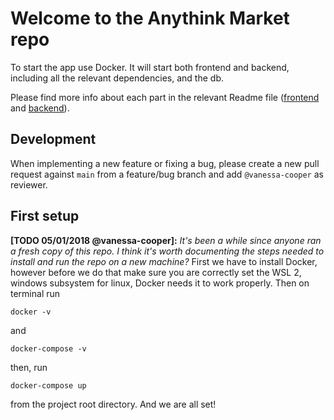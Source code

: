 # Welcome to the Anythink Market repo

To start the app use Docker. It will start both frontend and backend, including all the relevant dependencies, and the db.

Please find more info about each part in the relevant Readme file ([frontend](frontend/readme.md) and [backend](backend/README.md)).

## Development

When implementing a new feature or fixing a bug, please create a new pull request against `main` from a feature/bug branch and add `@vanessa-cooper` as reviewer.

## First setup

**[TODO 05/01/2018 @vanessa-cooper]:** _It's been a while since anyone ran a fresh copy of this repo. I think it's worth documenting the steps needed to install and run the repo on a new machine?_
First we have to install Docker, however before we do that make sure you are correctly set the WSL 2, windows subsystem for linux, Docker needs it to work properly.
Then on terminal run 

    docker -v
and

    docker-compose -v

then, run 

    docker-compose up 
from the project root directory. And we are all set!
